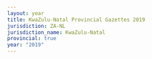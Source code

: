 ```yaml
---
layout: year
title: KwaZulu-Natal Provincial Gazettes 2019
jurisdiction: ZA-NL
jurisdiction_name: KwaZulu-Natal
provincial: true
year: "2019"
---
```

